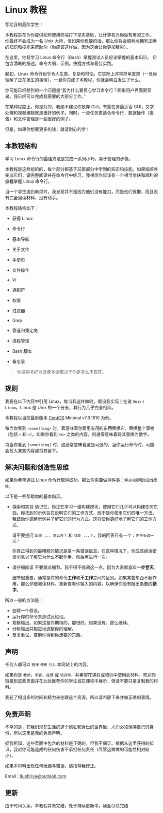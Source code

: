 # Linux 教程

写给我的高阶学生！

本教程旨在为你提供如何使用终端打下坚实基础，让计算机为你做有用的工作。
你最终不会成为一名 Unix 大师，但如果你想要的话，那么你将会顺利地拥有正确的知识和技能来帮助你（你应该这样做，因为这会让你更加精彩）。

在这里，你将学习 Linux 命令行（Bash）掌握测试人员应该掌握的基本知识。
它包含清晰的描述，命令大纲，示例，快捷方式和最佳实践。

起初，Linux 命令行似乎令人生畏，复杂和可怕。它实际上非常简单直观（一旦你理解了正在发生的事情），一旦你完成了本教程，你就会明白发生了什么。

你可能已经想到的一个问题是“我为什么要费心学习命令行？图形用户界面更容易，我已经可以完成我需要的大部分工作。”

在某种程度上，你是对的，我绝不建议你放弃 GUI。有些任务最适合 GUI，文字处理和视频编辑就是很好的例子。同时，一些任务更适合命令行，数据操作（报告）和文件管理是一些很好的例子。

但是，如果你想要更多的钱，就请耐心的学！

## 本教程结构

学习 Linux 命令行的最佳方法是完成一系列小巧，易于管理的步骤。

本教程是这样组织的，每个部分都基于前面部分中学到的知识和技能。如果按顺序完成它们，请完整阅读并在命令行中练习，我相信你应该有一个相当愉快和顺利的旅程掌握 Linux 命令行。

当一个学生遇到麻烦时，我发现并不是因为他们没有能力，而是他们很懒，而且没有完全阅读材料、没有动手。

本教程结构如下：

* 获得 Linux
* 命令行
* 基本导航
* 关于文件
* 手册页
* 文件操作
* Vi
* 通配符
* 权限
* 过滤器
* Grep
* 管道和重定向
* 进程管理
* Bash 脚本

* 备忘录

>你做得多好以及走多远取决于你是多么不自在。

## 规则

我将在以下内容中引用 Linux，每当我这样做时，假设我实际上在说 `Unix` / `Linux`。Linux 是 Unix 的一个分支，其行为几乎完全相同。

本教程以当前最新版本 [CentOS](https://www.centos.org/) Minimal v7.6.1810 为例。

每当你看到 `<something>` 时，着意味着你要用有用的东西替换它。替换整个事物（包括 `<` 和 `>`）。如果你看到 `<n>` 之类的内容，则通常意味着将其替换为数字。

每当你看到 `[something]` 时，这通常意味着这是可选的，当你运行命令时，可能会放入某些内容或将其留下。

## 解决问题和创造性思维

如果你希望通过 Linux 命令行取得成功，那么你需要做两件事：`解决问题`和`创造性思维`。

以下是一些帮助你的基本指示。

* 探索和实验
  请记住，你正在学习一组构建模块，使用它们几乎可以构建任何东西。你找到的示例旨在说明它们的工作方式，而不是你使用它们的唯一方法。我鼓励你调整示例并了解它们的行为方式。这将使你更好地了解它们的工作方式。

  请不要提问 `如果 ... 怎么办？` 和 `我能 ...？`，我的回答只有一个：`你不会试一试？`

  你真正得到的最糟糕的情况是是一条错误信息。在这种情况下，你应该阅读错误消息以了解它为什么不起作用，然后再进行一次。

* 请仔细阅读
  不要跳过细节。我不得不强调这一点，因为大家都喜欢**一步登天**。

  细节很重要，通常是你的命令**工作**和**不工作**之间的区别。如果某些东西不起作用，那么仔细阅读材料，重新查看你输入的内容，以确保你没有敲出愚蠢的**错字**。

所以一般的方法是：

* 创建一个假设。
* 运行你的命令来测试此假设。
* 观察输出。如果这是你期待的，那很好。如果没有，那么继续。
* 分析输出并相应地调整你的理解。
* 反复重试，直到你得到你想要的东西。

## 声明

任何人都可以 `链接` `使用` `引入` 本网站上的内容。

如果你是 `教师`，`学者`，`经理` 或 `培训师`，并希望在课程或培训中使用此材料，欢迎你链接到这些页面并在此处推荐你的学生或在课程中展示，但请不要只是复制我的材料。

我花了相当多的时间和精力来创建这个资源，所以请冷静下来并做正确的事情。

## 免责声明

不幸的是，在我们现在生活的这个疯狂和诉讼的世界里，人们必须保持自己的身份，所以这里是我的免责声明。

据我所知，这些页面中包含的材料是正确的。但我不保证。根据从这里获得的知识，我对你可能造成的任何伤害不承担任何责任（尽管这样做的可能性相对较小）。

如果本材料出现任何纰漏与错误，请指导我修正。

Email：<liushilive@outlook.com>

## 更新

由于时间关系，本教程并未完结，处于持续更新中。我会尽快完结
